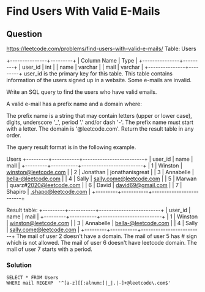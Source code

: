 # Find Users With Valid E-Mails
## Question
https://leetcode.com/problems/find-users-with-valid-e-mails/
Table: Users

+---------------+---------+
| Column Name   | Type    |
+---------------+---------+
| user_id       | int     |
| name          | varchar |
| mail          | varchar |
+---------------+---------+
user_id is the primary key for this table.
This table contains information of the users signed up in a website. Some e-mails are invalid.
 

Write an SQL query to find the users who have valid emails.

A valid e-mail has a prefix name and a domain where: 

The prefix name is a string that may contain letters (upper or lower case), digits, underscore '_', period '.' and/or dash '-'. The prefix name must start with a letter.
The domain is '@leetcode.com'.
Return the result table in any order.

The query result format is in the following example.

 

Users
+---------+-----------+-------------------------+
| user_id | name      | mail                    |
+---------+-----------+-------------------------+
| 1       | Winston   | winston@leetcode.com    |
| 2       | Jonathan  | jonathanisgreat         |
| 3       | Annabelle | bella-@leetcode.com     |
| 4       | Sally     | sally.come@leetcode.com |
| 5       | Marwan    | quarz#2020@leetcode.com |
| 6       | David     | david69@gmail.com       |
| 7       | Shapiro   | .shapo@leetcode.com     |
+---------+-----------+-------------------------+

Result table:
+---------+-----------+-------------------------+
| user_id | name      | mail                    |
+---------+-----------+-------------------------+
| 1       | Winston   | winston@leetcode.com    |
| 3       | Annabelle | bella-@leetcode.com     |
| 4       | Sally     | sally.come@leetcode.com |
+---------+-----------+-------------------------+
The mail of user 2 doesn't have a domain.
The mail of user 5 has # sign which is not allowed.
The mail of user 6 doesn't have leetcode domain.
The mail of user 7 starts with a period.
### Solution
```
SELECT * FROM Users
WHERE mail REGEXP  '^[a-z][[:alnum:]|_|.|-]+@leetcode\.com$'
```
